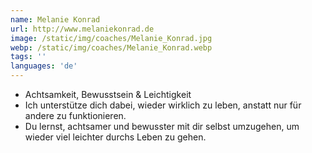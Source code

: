 ```yaml
---
name: Melanie Konrad
url: http://www.melaniekonrad.de
image: /static/img/coaches/Melanie_Konrad.jpg
webp: /static/img/coaches/Melanie_Konrad.webp
tags: ''
languages: 'de'
---
```


<ul><li>Achtsamkeit, Bewusstsein &amp; Leichtigkeit</li><li>Ich unterstütze dich dabei, wieder wirklich zu leben, anstatt nur für andere zu funktionieren.&nbsp;</li><li>Du lernst, achtsamer und bewusster mit dir selbst umzugehen, um wieder viel leichter durchs Leben zu gehen.</li></ul>